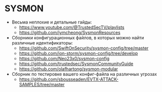 # SYSMON
  -  Весьма неплохие и детальные гайды:
      *  https://www.youtube.com/@TrustedSecTV/playlists
      *  https://github.com/jymcheong/SysmonResources  
  -  Сборники конфигурационных файлов, в которых можно найти различные идентификаторы:
      *  https://github.com/SwiftOnSecurity/sysmon-config/tree/master
      *  https://github.com/ion-storm/sysmon-config/tree/develop
      *  https://github.com/Neo23x0/sysmon-config
      *  https://github.com/trustedsec/SysmonCommunityGuide
      *  https://github.com/olafhartong/sysmon-modular
  -  Сборник по тестировке вашего конфиг-файла на различных угрозах
      *  https://github.com/sbousseaden/EVTX-ATTACK-SAMPLES/tree/master
